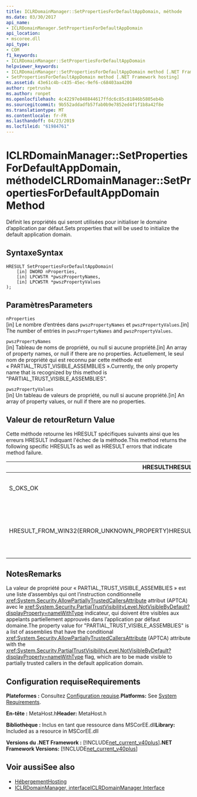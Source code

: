 ```yaml
---
title: ICLRDomainManager::SetPropertiesForDefaultAppDomain, méthode
ms.date: 03/30/2017
api_name:
- ICLRDomainManager.SetPropertiesForDefaultAppDomain
api_location:
- mscoree.dll
api_type:
- COM
f1_keywords:
- ICLRDomainManager::SetPropertiesForDefaultAppDomain
helpviewer_keywords:
- ICLRDomainManager::SetPropertiesForDefaultAppDomain method [.NET Framework hosting]
- SetPropertiesForDefaultAppDomain method [.NET Framework hosting]
ms.assetid: 43e61c4b-c435-45ec-9ef6-c68403aa4200
author: rpetrusha
ms.author: ronpet
ms.openlocfilehash: 4c42297e848844617ffdc6c85c81846b5805eb4b
ms.sourcegitcommit: 9b552addadfb57fab0b9e7852ed4f1f1b8a42f8e
ms.translationtype: MT
ms.contentlocale: fr-FR
ms.lasthandoff: 04/23/2019
ms.locfileid: "61984761"
---
```

# <a name="iclrdomainmanagersetpropertiesfordefaultappdomain-method"></a><span data-ttu-id="1bb0c-102">ICLRDomainManager::SetPropertiesForDefaultAppDomain, méthode</span><span class="sxs-lookup"><span data-stu-id="1bb0c-102">ICLRDomainManager::SetPropertiesForDefaultAppDomain Method</span></span>
<span data-ttu-id="1bb0c-103">Définit les propriétés qui seront utilisées pour initialiser le domaine d’application par défaut.</span><span class="sxs-lookup"><span data-stu-id="1bb0c-103">Sets properties that will be used to initialize the default application domain.</span></span>  
  
## <a name="syntax"></a><span data-ttu-id="1bb0c-104">Syntaxe</span><span class="sxs-lookup"><span data-stu-id="1bb0c-104">Syntax</span></span>  
  
```  
HRESULT SetPropertiesForDefaultAppDomain(  
    [in] DWORD nProperties,  
    [in] LPCWSTR *pwszPropertyNames,  
    [in] LPCWSTR *pwszPropertyValues  
);  
```  
  
## <a name="parameters"></a><span data-ttu-id="1bb0c-105">Paramètres</span><span class="sxs-lookup"><span data-stu-id="1bb0c-105">Parameters</span></span>  
 `nProperties`  
 <span data-ttu-id="1bb0c-106">[in] Le nombre d’entrées dans `pwszPropertyNames` et `pwszPropertyValues`.</span><span class="sxs-lookup"><span data-stu-id="1bb0c-106">[in] The number of entries in `pwszPropertyNames` and `pwszPropertyValues`.</span></span>  
  
 `pwszPropertyNames`  
 <span data-ttu-id="1bb0c-107">[in] Tableau de noms de propriété, ou null si aucune propriété.</span><span class="sxs-lookup"><span data-stu-id="1bb0c-107">[in] An array of property names, or null if there are no properties.</span></span> <span data-ttu-id="1bb0c-108">Actuellement, le seul nom de propriété qui est reconnu par cette méthode est « PARTIAL_TRUST_VISIBLE_ASSEMBLIES ».</span><span class="sxs-lookup"><span data-stu-id="1bb0c-108">Currently, the only property name that is recognized by this method is "PARTIAL_TRUST_VISIBLE_ASSEMBLIES".</span></span>  
  
 `pwszPropertyValues`  
 <span data-ttu-id="1bb0c-109">[in] Un tableau de valeurs de propriété, ou null si aucune propriété.</span><span class="sxs-lookup"><span data-stu-id="1bb0c-109">[in] An array of property values, or null if there are no properties.</span></span>  
  
## <a name="return-value"></a><span data-ttu-id="1bb0c-110">Valeur de retour</span><span class="sxs-lookup"><span data-stu-id="1bb0c-110">Return Value</span></span>  
 <span data-ttu-id="1bb0c-111">Cette méthode retourne les HRESULT spécifiques suivants ainsi que les erreurs HRESULT indiquant l'échec de la méthode.</span><span class="sxs-lookup"><span data-stu-id="1bb0c-111">This method returns the following specific HRESULTs as well as HRESULT errors that indicate method failure.</span></span>  
  
|<span data-ttu-id="1bb0c-112">HRESULT</span><span class="sxs-lookup"><span data-stu-id="1bb0c-112">HRESULT</span></span>|<span data-ttu-id="1bb0c-113">Description</span><span class="sxs-lookup"><span data-stu-id="1bb0c-113">Description</span></span>|  
|-------------|-----------------|  
|<span data-ttu-id="1bb0c-114">S_OK</span><span class="sxs-lookup"><span data-stu-id="1bb0c-114">S_OK</span></span>|<span data-ttu-id="1bb0c-115">La commande s'est correctement terminée.</span><span class="sxs-lookup"><span data-stu-id="1bb0c-115">The method completed successfully.</span></span>|  
|<span data-ttu-id="1bb0c-116">HRESULT_FROM_WIN32(ERROR_UNKNOWN_PROPERTY)</span><span class="sxs-lookup"><span data-stu-id="1bb0c-116">HRESULT_FROM_WIN32(ERROR_UNKNOWN_PROPERTY)</span></span>|<span data-ttu-id="1bb0c-117">`pwszPropertyNames` inclut un nom de propriété qui n’est pas reconnu par cette méthode.</span><span class="sxs-lookup"><span data-stu-id="1bb0c-117">`pwszPropertyNames` includes a property name that is not recognized by this method.</span></span>|  
  
## <a name="remarks"></a><span data-ttu-id="1bb0c-118">Notes</span><span class="sxs-lookup"><span data-stu-id="1bb0c-118">Remarks</span></span>  
 <span data-ttu-id="1bb0c-119">La valeur de propriété pour « PARTIAL_TRUST_VISIBLE_ASSEMBLIES » est une liste d’assemblys qui ont l’instruction conditionnelle <xref:System.Security.AllowPartiallyTrustedCallersAttribute> attribut (APTCA) avec le <xref:System.Security.PartialTrustVisibilityLevel.NotVisibleByDefault?displayProperty=nameWithType> indicateur, qui doivent être visibles aux appelants partiellement approuvés dans l’application par défaut domaine.</span><span class="sxs-lookup"><span data-stu-id="1bb0c-119">The property value for "PARTIAL_TRUST_VISIBLE_ASSEMBLIES" is a list of assemblies that have the conditional <xref:System.Security.AllowPartiallyTrustedCallersAttribute> (APTCA) attribute with the <xref:System.Security.PartialTrustVisibilityLevel.NotVisibleByDefault?displayProperty=nameWithType> flag, which are to be made visible to partially trusted callers in the default application domain.</span></span>  
  
## <a name="requirements"></a><span data-ttu-id="1bb0c-120">Configuration requise</span><span class="sxs-lookup"><span data-stu-id="1bb0c-120">Requirements</span></span>  
 <span data-ttu-id="1bb0c-121">**Plateformes :** Consultez [Configuration requise](../../../../docs/framework/get-started/system-requirements.md).</span><span class="sxs-lookup"><span data-stu-id="1bb0c-121">**Platforms:** See [System Requirements](../../../../docs/framework/get-started/system-requirements.md).</span></span>  
  
 <span data-ttu-id="1bb0c-122">**En-tête :** MetaHost.h</span><span class="sxs-lookup"><span data-stu-id="1bb0c-122">**Header:** MetaHost.h</span></span>  
  
 <span data-ttu-id="1bb0c-123">**Bibliothèque :** Inclus en tant que ressource dans MSCorEE.dll</span><span class="sxs-lookup"><span data-stu-id="1bb0c-123">**Library:** Included as a resource in MSCorEE.dll</span></span>  
  
 <span data-ttu-id="1bb0c-124">**Versions du .NET Framework :** [!INCLUDE[net_current_v40plus](../../../../includes/net-current-v40plus-md.md)]</span><span class="sxs-lookup"><span data-stu-id="1bb0c-124">**.NET Framework Versions:** [!INCLUDE[net_current_v40plus](../../../../includes/net-current-v40plus-md.md)]</span></span>  
  
## <a name="see-also"></a><span data-ttu-id="1bb0c-125">Voir aussi</span><span class="sxs-lookup"><span data-stu-id="1bb0c-125">See also</span></span>

- [<span data-ttu-id="1bb0c-126">Hébergement</span><span class="sxs-lookup"><span data-stu-id="1bb0c-126">Hosting</span></span>](../../../../docs/framework/unmanaged-api/hosting/index.md)
- [<span data-ttu-id="1bb0c-127">ICLRDomainManager, interface</span><span class="sxs-lookup"><span data-stu-id="1bb0c-127">ICLRDomainManager Interface</span></span>](../../../../docs/framework/unmanaged-api/hosting/iclrdomainmanager-interface.md)
